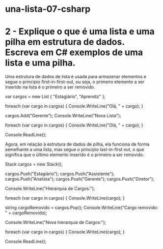 # una-lista-07-csharp

# 2 - Explique o que é uma lista e uma pilha em estrutura de dados. Escreva em C# exemplos de uma lista e uma pilha.

Uma estrutura de dados de lista é usada para armazenar elementos e segue o princípio first-in-first-out, ou seja, o primeiro elemento a ser inserido na lista é o primeiro a ser removido. 

var cargos = new List<string> { "Estagiário", "Aprendiz" };

foreach (var cargo in cargos)
{
    Console.WriteLine("Olá, " + cargo);
}

cargos.Add("Gerente");
Console.WriteLine("Nova Lista");

foreach (var cargo in cargos)
{
    Console.WriteLine("Olá, " + cargo);
}

Console.ReadLine();

Agora, em relação à estrutura de dados de pilha, ela funciona de forma semelhante a uma lista, mas segue o princípio last-in-first out, o que significa que o último elemento inserido é o primeiro a ser removido. 

Stack<string> cargos = new Stack<string>();

cargos.Push("Estagiário");
cargos.Push("Assistente");
cargos.Push("Analista");
cargos.Push("Gerente");
cargos.Push("Diretor");

Console.WriteLine("Hierarquia de Cargos:");

foreach (var cargo in cargos)
{
    Console.WriteLine(cargo);
}

string cargoRemovido = cargos.Pop();
Console.WriteLine("Cargo removido: " + cargoRemovido);

Console.WriteLine("Nova hierarquia de Cargos:");

foreach (var cargo in cargos)
{
    Console.WriteLine(cargo);
}

Console.ReadLine();


